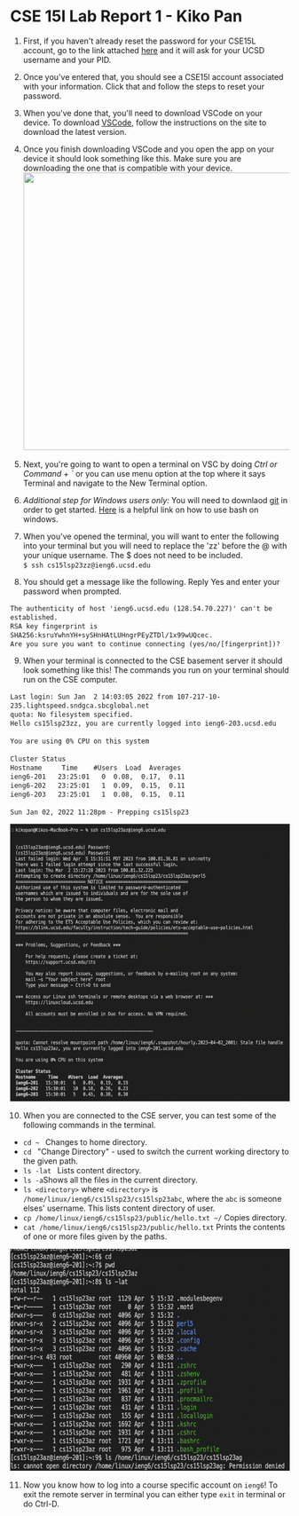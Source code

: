 # CSE 15l Lab Report 1 - Kiko Pan 


1. First, if you haven't already reset the password for your CSE15L account, go to the link attached [here](https://sdacs.ucsd.edu/~icc/index.php) and it will ask for your UCSD username and your PID. 

2. Once you've entered that, you should see a CSE15l account associated with your information. Click that and follow the steps to reset your password. 

3. When you've done that, you'll need to download VSCode on your device. To download [VSCode](https://code.visualstudio.com/), follow the instructions on the site to download the latest version. 

4. Once you finish downloading VSCode and you open the app on your device it should look something like this. Make sure you are downloading the one that is compatible with your device. <img src="https://code.visualstudio.com/assets/docs/getstarted/tips-and-tricks/getstarted_page.png" width="750" height="500"> 


5. Next, you're going to want to open a terminal on VSC by doing *Ctrl or Command + `* or you can use menu option at the top where it says Terminal and navigate to the New Terminal option.

6. *Additional step for Windows users only:* You will need to downlaod [git](https://gitforwindows.org/) in order to get started. [Here](https://stackoverflow.com/questions/42606837/how-do-i-use-bash-on-windows-from-the-visual-studio-code-integrated-terminal/50527994#50527994) is a helpful link on how to use bash on windows. 

7. When you've opened the terminal, you will want to enter the following into your terminal but you will need to replace the 'zz' before the @ with your unique username. The $ does not need to be included.     
``` $ ssh cs15lsp23zz@ieng6.ucsd.edu ```

8. You should get a message like the following. Reply Yes and enter your password when prompted.
``` ⤇ ssh cs15lsp23zz@ieng6.ucsd.edu
The authenticity of host 'ieng6.ucsd.edu (128.54.70.227)' can't be established.
RSA key fingerprint is SHA256:ksruYwhnYH+sySHnHAtLUHngrPEyZTDl/1x99wUQcec.
Are you sure you want to continue connecting (yes/no/[fingerprint])?
```

9. When your terminal is connected to the CSE basement server it should look something like this! The commands you run on your terminal should run on the CSE computer. 
```# Now on remote server
Last login: Sun Jan  2 14:03:05 2022 from 107-217-10-235.lightspeed.sndgca.sbcglobal.net
quota: No filesystem specified.
Hello cs15lsp23zz, you are currently logged into ieng6-203.ucsd.edu

You are using 0% CPU on this system

Cluster Status 
Hostname     Time    #Users  Load  Averages  
ieng6-201   23:25:01   0  0.08,  0.17,  0.11
ieng6-202   23:25:01   1  0.09,  0.15,  0.11
ieng6-203   23:25:01   1  0.08,  0.15,  0.11

Sun Jan 02, 2022 11:28pm - Prepping cs15lsp23
```
<img src = "0E5QU1d7g8IkmS0eifkEPmvOnwAJab6ZlybG8XEn0Hk5VvJ7mn8khByx0Of-yIta2Ixq0xS3REXrgQuRGvlJMxlKQKeZywL0iJUnC9RilFjEy9qhK2Ffrhyqytaw.png" width = '600' height ='500' >

10. When you are connected to the CSE server, you can test some of the following commands in the terminal.
* ```cd ~ ``` Changes to home directory. 
* ```cd ``` "Change Directory" - used to switch the current working directory to the given path. 
* ```ls -lat ``` Lists content directory. 
* ```ls -a```Shows all the files in the current directory. 
* ```ls <directory>``` where ```<directory>``` is ```/home/linux/ieng6/cs15lsp23/cs15lsp23abc```, where the ```abc``` is someone elses' username. This lists content directory of user. 
* ```cp /home/linux/ieng6/cs15lsp23/public/hello.txt ~/``` Copies directory. 
* ```cat /home/linux/ieng6/cs15lsp23/public/hello.txt``` Prints the contents of one or more files given by the paths.


<img src = "total 112.png" width = '600' height ='400' >

11. Now you know how to log into a course specific account on ```ieng6```! To exit the remote server in terminal you can either type ```exit``` in terminal or do Ctrl-D.
